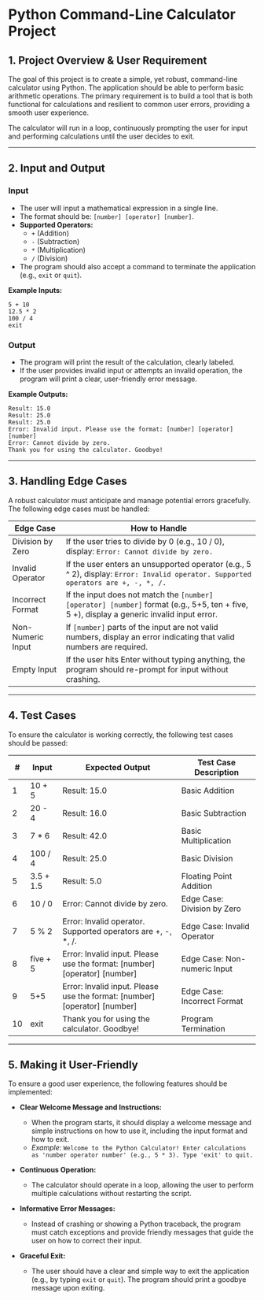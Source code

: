 # Python Command-Line Calculator Project

## 1. Project Overview & User Requirement
The goal of this project is to create a simple, yet robust, command-line calculator using Python. The application should be able to perform basic arithmetic operations. The primary requirement is to build a tool that is both functional for calculations and resilient to common user errors, providing a smooth user experience.

The calculator will run in a loop, continuously prompting the user for input and performing calculations until the user decides to exit.

---

## 2. Input and Output

### Input
- The user will input a mathematical expression in a single line.
- The format should be: `[number] [operator] [number]`.
- **Supported Operators:**
  - `+` (Addition)
  - `-` (Subtraction)
  - `*` (Multiplication)
  - `/` (Division)
- The program should also accept a command to terminate the application (e.g., `exit` or `quit`).

**Example Inputs:**
```
5 + 10
12.5 * 2
100 / 4
exit
```

### Output
- The program will print the result of the calculation, clearly labeled.
- If the user provides invalid input or attempts an invalid operation, the program will print a clear, user-friendly error message.

**Example Outputs:**
```
Result: 15.0
Result: 25.0
Result: 25.0
Error: Invalid input. Please use the format: [number] [operator] [number]
Error: Cannot divide by zero.
Thank you for using the calculator. Goodbye!
```

---

## 3. Handling Edge Cases
A robust calculator must anticipate and manage potential errors gracefully. The following edge cases must be handled:

| Edge Case           | How to Handle                                                                 |
|---------------------|-------------------------------------------------------------------------------|
| Division by Zero    | If the user tries to divide by 0 (e.g., 10 / 0), display: `Error: Cannot divide by zero.` |
| Invalid Operator    | If the user enters an unsupported operator (e.g., 5 ^ 2), display: `Error: Invalid operator. Supported operators are +, -, *, /.` |
| Incorrect Format    | If the input does not match the `[number] [operator] [number]` format (e.g., 5+5, ten + five, 5 +), display a generic invalid input error. |
| Non-Numeric Input   | If `[number]` parts of the input are not valid numbers, display an error indicating that valid numbers are required. |
| Empty Input         | If the user hits Enter without typing anything, the program should re-prompt for input without crashing. |

---

## 4. Test Cases
To ensure the calculator is working correctly, the following test cases should be passed:

| #  | Input      | Expected Output                                      | Test Case Description                |
|----|------------|-----------------------------------------------------|--------------------------------------|
| 1  | 10 + 5     | Result: 15.0                                        | Basic Addition                       |
| 2  | 20 - 4     | Result: 16.0                                        | Basic Subtraction                    |
| 3  | 7 * 6      | Result: 42.0                                        | Basic Multiplication                 |
| 4  | 100 / 4    | Result: 25.0                                        | Basic Division                       |
| 5  | 3.5 + 1.5  | Result: 5.0                                         | Floating Point Addition              |
| 6  | 10 / 0     | Error: Cannot divide by zero.                       | Edge Case: Division by Zero          |
| 7  | 5 % 2      | Error: Invalid operator. Supported operators are +, -, *, /. | Edge Case: Invalid Operator          |
| 8  | five + 5   | Error: Invalid input. Please use the format: [number] [operator] [number] | Edge Case: Non-numeric Input         |
| 9  | 5+5        | Error: Invalid input. Please use the format: [number] [operator] [number] | Edge Case: Incorrect Format          |
| 10 | exit       | Thank you for using the calculator. Goodbye!         | Program Termination                  |

---

## 5. Making it User-Friendly
To ensure a good user experience, the following features should be implemented:

- **Clear Welcome Message and Instructions:**
  - When the program starts, it should display a welcome message and simple instructions on how to use it, including the input format and how to exit.
  - *Example:* `Welcome to the Python Calculator! Enter calculations as 'number operator number' (e.g., 5 * 3). Type 'exit' to quit.`

- **Continuous Operation:**
  - The calculator should operate in a loop, allowing the user to perform multiple calculations without restarting the script.

- **Informative Error Messages:**
  - Instead of crashing or showing a Python traceback, the program must catch exceptions and provide friendly messages that guide the user on how to correct their input.

- **Graceful Exit:**
  - The user should have a clear and simple way to exit the application (e.g., by typing `exit` or `quit`). The program should print a goodbye message upon exiting.
